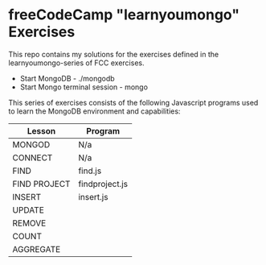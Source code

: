 # freeCodeCamp "learnyoumongo" Exercises

This repo contains my solutions for the exercises defined in the 
learnyoumongo-series of FCC exercises.

- Start MongoDB - ./mongodb
- Start Mongo terminal session - mongo

This series of exercises consists of the following Javascript programs used 
to learn the MongoDB environment and capabilities:

| Lesson               | Program          |
|----------------------|------------------|
| MONGOD               | N/a              |
| CONNECT              | N/a              |
| FIND                 | find.js          |
| FIND PROJECT         | findproject.js   |
| INSERT               | insert.js        |
| UPDATE               | |
| REMOVE               | |
| COUNT                | |
| AGGREGATE            | |